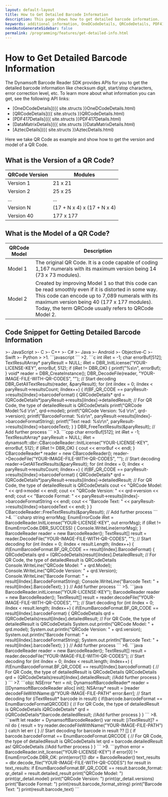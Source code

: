 ```yaml
---
layout: default-layout
title: How to Get Detailed Barcode Information
description: This page shows how to get detailed barcode information.
keywords: additional information, OneDCodeDetails, QRCodeDetails, PDF417Details, DataMatrixDetails, AztecDetails
needAutoGenerateSidebar: false
permalink: /programming/features/get-detailed-info.html
---
```



# How to Get Detailed Barcode Information

The Dynamsoft Barcode Reader SDK provides APIs for you to get the detailed barcode information like checksum digit, start/stop characters, error correction level, etc. To learn more about what information you can get, see the following API links:

- [OneDCodeDetails]({{ site.structs }}OneDCodeDetails.html)
- [QRCodeDetails]({{ site.structs }}QRCodeDetails.html)
- [PDF417Details]({{ site.structs }}PDF417Details.html)
- [DataMatrixDetails]({{ site.structs }}DataMatrixDetails.html)
- [AztecDetails]({{ site.structs }}AztecDetails.html)

Here we take QR Code as example and show how to get the version and model of a QR Code.

## What is the Version of a QR Code?

| QRCode Version | Modules |
|----------------|---------|
| Version 1 | 21 x 21 |
| Version 2 | 25 x 25 |
| ... | ... |
| Version N | (17 + N x 4) x (17 + N x 4) |
| Version 40 | 177 x 177 |

## What is the Model of a QR Code?

| QRCode Model | Description |
|--------------|---------|
| Model 1 | The original QR Code. It is a code capable of coding 1,167 numerals with its maximum version being 14 (73 x 73 modules). |
| Model 2 | Created by improving Model 1 so that this code can be read smoothly even if it is distorted in some way. This code can encode up to 7,089 numerals with its maximum version being 40 (177 x 177 modules). Today, the term QRCode usually refers to QRCode Model 2. |

## Code Snippet for Getting Detailed Barcode Information

<div class="sample-code-prefix"></div>
>- JavaScript
>- C
>- C++
>- C#
>- Java
>- Android
>- Objective-C
>- Swift
>- Python
>
>1. 
```javascript
```
>2. 
```c
int iRet = -1;
char errorBuf[512];
TextResultArray* paryResult = NULL;
iRet = DBR_InitLicense("YOUR-LICENSE-KEY", errorBuf, 512);
if (iRet != DBR_OK)
{
    printf("%s\n", errorBuf);
}
void* reader = DBR_CreateInstance();
DBR_DecodeFile(reader, "YOUR-IMAGE-FILE-WITH-QR-CODES", ""); // Start decoding
DBR_GetAllTextResults(reader, &paryResult);
for (int iIndex = 0; iIndex < paryResult->resultsCount; iIndex++)
{
    if(BF_QR_CODE == paryResult->results[iIndex]->barcodeFormat)
    {
        QRCodeDetails* qrd = (QRCodeDetails*)paryResult->results[iIndex]->detailedResult; // For QR Code, the type of detailedResult is QRCodeDetails
        printf("QRCode Model:%d \r\n", qrd->model);
        printf("QRCode Version: %d \r\n", qrd->version);
        printf("BarcodeFormat: %s\r\n", paryResult->results[iIndex]->barcodeFormatString);
        printf("Text read: %s\r\n", paryResult->results[iIndex]->barcodeText);
    }
}
DBR_FreeTextResults(&paryResult);
// Add further process
```
>3. 
```cpp
char errorBuf[512];
int iRet = -1;
TextResultArray* paryResult = NULL;
iRet = dynamsoft::dbr::CBarcodeReader::InitLicense("YOUR-LICENSE-KEY", errorBuf, 512);
if (iRet != DBR_OK)
{
    cout << errorBuf << endl;
}
CBarcodeReader* reader = new CBarcodeReader();
reader->DecodeFile("YOUR-IMAGE-FILE-WITH-QR-CODES", ""); // Start decoding
reader->GetAllTextResults(&paryResult);
for (int iIndex = 0; iIndex < paryResult->resultsCount; iIndex++)
{
    if(BF_QR_CODE == paryResult->results[iIndex]->barcodeFormat)
    {
        QRCodeDetails* qrd = (QRCodeDetails*)paryResult->results[iIndex]->detailedResult; // For QR Code, the type of detailedResult is QRCodeDetails
        cout << "QRCode Model: " << qrd->model << endl;
        cout << "QRCode Version: " << qrd->version << endl;
        cout << "Barcode Format: " << paryResult->results[iIndex]->barcodeFormatString << endl;
        cout << "Barcode Text: " << paryResult->results[iIndex]->barcodeText << endl;
    }
}
CBarcodeReader::FreeTextResults(&paryResult);
// Add further process
```
>4. 
```csharp
string errorMsg;
EnumErrorCode iRet = BarcodeReader.InitLicense("YOUR-LICENSE-KEY", out errorMsg);
if (iRet != EnumErrorCode.DBR_SUCCESS)
{
    Console.WriteLine(errorMsg);
}
BarcodeReader reader = new BarcodeReader();
TextResult[] result = reader.DecodeFile("YOUR-IMAGE-FILE-WITH-QR-CODES", ""); // Start decoding
for (int iIndex = 0; iIndex < result.Length; iIndex++)
{
    if(EnumBarcodeFormat.BF_QR_CODE == result[iIndex].BarcodeFormat)
    {
        QRCodeDetails qrd = (QRCodeDetails)result[iIndex].DetailedResult; // For QR Code, the type of detailedResult is QRCodeDetails
        Console.WriteLine("QRCode Model: " + qrd.Model);
        Console.WriteLine("QRCode Version: " + qrd.Version);
        Console.WriteLine("Barcode Format: " + result[iIndex].BarcodeFormatString);
        Console.WriteLine("Barcode Text: " + result[iIndex].BarcodeText);
    }
}
// Add further process
```
>5. 
```java
BarcodeReader.initLicense("YOUR-LICENSE-KEY");
BarcodeReader reader = new BarcodeReader();
TextResult[] result = reader.decodeFile("YOUR-IMAGE-FILE-WITH-QR-CODES", ""); // Start decoding
for (int iIndex = 0; iIndex < result.length; iIndex++)
{
    if(EnumBarcodeFormat.BF_QR_CODE == result[iIndex].barcodeFormat)
    {
        QRCodeDetails qrd = (QRCodeDetails)result[iIndex].detailedResult; // For QR Code, the type of detailedResult is QRCodeDetails
        System.out.println("QRCode Model: " + qrd.model);
        System.out.println("QRCode Version: " + qrd.version);
        System.out.println("Barcode Format: " + result[iIndex].barcodeFormatString);
        System.out.println("Barcode Text: " + result[iIndex].barcodeText);
    }
}
// Add further process
```
>6. 
```java
BarcodeReader reader = new BarcodeReader();
TextResult[] result = reader.decodeFile("YOUR-IMAGE-FILE-WITH-QR-CODES"); // Start decoding
for (int iIndex = 0; iIndex < result.length; iIndex++)
{
    if(EnumBarcodeFormat.BF_QR_CODE == result[iIndex].barcodeFormat)
    {
        // For QR Code, the type of detailedResult is QRCodeDetails
        QRCodeDetails qrd = (QRCodeDetails)result[iIndex].detailedResult;
        //Add further process
    }
}
```
>7. 
```objc
NSError *err = nil;
DynamsoftBarcodeReader* reader = [[DynamsoftBarcodeReader alloc] init];
NSArray<iTextResult*>* result = [reader decodeFileWithName:@"YOUR-IMAGE-FILE-PATH" error:&err]; // Start decoding
for (iTextResult* barcode in result)
{
    if(barcode.barcodeFormat == EnumBarcodeFormatQRCODE)
    {
        // For QR Code, the type of detailedResult is QRCodeDetails
        iQRCodeDetails* qrd = (iQRCodeDetails*)barcode.detailedResult;
        //Add further process
    }
}
```
>8. 
```swift
let reader = DynamsoftBarcodeReader()
var result: [iTextResult]? = nil
do {
    result = try reader.decodeFileWithName("YOUR-IMAGE-FILE-PATH")
} catch let err {
} // Start decoding
for barcode in result ?? [] {
    if barcode.barcodeFormat == EnumBarcodeFormat.QRCODE {
        // For QR Code, the type of detailedResult is QRCodeDetails
        let qrd = barcode.detailedResult as! QRCodeDetails
        //Add further process
    }
}
```
>9. 
```python
error = BarcodeReader.init_license("YOUR-LICENSE-KEY")
if error[0] != EnumErrorCode.DBR_OK:
    print(error[1])
dbr = BarcodeReader()
text_results = dbr.decode_file("YOUR-IMAGE-FILE-WITH-QR-CODES")
for result in text_results:
    if EnumBarcodeFormat.BF_QR_CODE == result.barcode_format:
        qr_detail = result.detailed_result
        print("QRCode Model: ")
        print(qr_detail.model)
        print("QRCode Version: ")
        print(qr_detail.versions)
        print("Barcode Format: ")
        print(result.barcode_format_string)
        print("Barcode Text: ")
        print(result.barcode_text)
```
